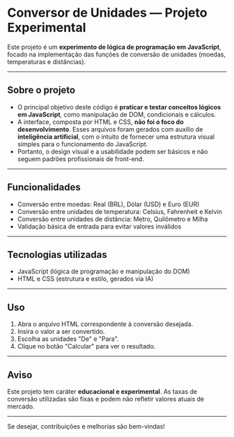 # Conversor de Unidades — Projeto Experimental

Este projeto é um **experimento de lógica de programação em JavaScript**, focado na implementação das funções de conversão de unidades (moedas, temperaturas e distâncias).

---

## Sobre o projeto

- O principal objetivo deste código é **praticar e testar conceitos lógicos em JavaScript**, como manipulação de DOM, condicionais e cálculos.
- A interface, composta por HTML e CSS, **não foi o foco do desenvolvimento**. Esses arquivos foram gerados com auxílio de **inteligência artificial**, com o intuito de fornecer uma estrutura visual simples para o funcionamento do JavaScript.
- Portanto, o design visual e a usabilidade podem ser básicos e não seguem padrões profissionais de front-end.

---

## Funcionalidades

- Conversão entre moedas: Real (BRL), Dólar (USD) e Euro (EUR)
- Conversão entre unidades de temperatura: Celsius, Fahrenheit e Kelvin
- Conversão entre unidades de distância: Metro, Quilômetro e Milha
- Validação básica de entrada para evitar valores inválidos

---

## Tecnologias utilizadas

- JavaScript (lógica de programação e manipulação do DOM)
- HTML e CSS (estrutura e estilo, gerados via IA)

---

## Uso

1. Abra o arquivo HTML correspondente à conversão desejada.
2. Insira o valor a ser convertido.
3. Escolha as unidades "De" e "Para".
4. Clique no botão "Calcular" para ver o resultado.

---

## Aviso

Este projeto tem caráter **educacional e experimental**. As taxas de conversão utilizadas são fixas e podem não refletir valores atuais de mercado.

---

Se desejar, contribuições e melhorias são bem-vindas!
